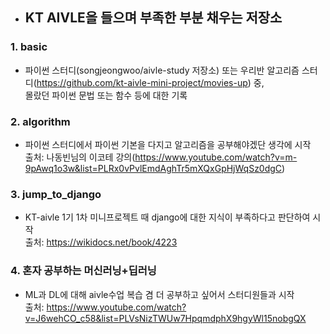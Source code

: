 + ## KT AIVLE을 들으며 부족한 부분 채우는 저장소

### 1. basic
- 파이썬 스터디(songjeongwoo/aivle-study 저장소) 또는 우리반 알고리즘 스터디(https://github.com/kt-aivle-mini-project/movies-up) 중,<br>몰랐던 파이썬 문법 또는 함수 등에 대한 기록

### 2. algorithm
- 파이썬 스터디에서 파이썬 기본을 다지고 알고리즘을 공부해야겠단 생각에 시작<br>
출처: 나동빈님의 이코테 강의(https://www.youtube.com/watch?v=m-9pAwq1o3w&list=PLRx0vPvlEmdAghTr5mXQxGpHjWqSz0dgC)

### 3. jump_to_django
- KT-aivle 1기 1차 미니프로젝트 때 django에 대한 지식이 부족하다고 판단하여 시작<br>
출처: https://wikidocs.net/book/4223

### 4. 혼자 공부하는 머신러닝+딥러닝
- ML과 DL에 대해 aivle수업 복습 겸 더 공부하고 싶어서 스터디원들과 시작<br>
출처: https://www.youtube.com/watch?v=J6wehCO_c58&list=PLVsNizTWUw7HpqmdphX9hgyWl15nobgQX

